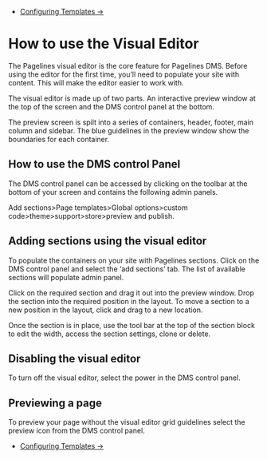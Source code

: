 <div class="row-fluid">
	<div class="span12">
		<ul class="pager">
  			<li class="pull-right"><a href="http://docs.pagelines.com/configure/configure-templates">Configuring Templates &rarr;</a></li>
		</ul>
	</div>
</div>

# How to use the Visual Editor 

The Pagelines visual editor is the core feature for Pagelines DMS. Before using the editor for the first time, you’ll need to populate your site with content. This will make the editor easier to work with. 

The visual editor is made up of two parts. An interactive preview window at the top of the screen and the DMS control panel at the bottom.

The preview screen is spilt into a series of containers, header, footer, main column and sidebar.  The blue guidelines in the preview window show the boundaries for each container. 

## How to use the DMS control Panel 

The DMS control panel can be accessed by clicking on the toolbar at the bottom of your screen and contains the following admin panels. 

Add sections>Page templates>Global options>custom code>theme>support>store>preview and publish. 

## Adding sections using the visual editor 

To populate the containers on your site with Pagelines sections. Click on the DMS control panel and select the ‘add sections’ tab. The list of available sections will populate admin panel. 

Click on the required section and drag it out into the preview window. Drop the section into the required position in the layout. To move a section to a new position in the layout, click and drag to a new location.  

Once the section is in place, use the tool bar at the top of the section block to edit the width, access the section settings, clone or delete. 

## Disabling the visual editor 

To turn off the visual editor, select the power in the DMS control panel. 

## Previewing a page 

To preview your page without the visual editor grid guidelines select the preview icon from the DMS control panel. 



<div class="row-fluid">
	<div class="span12">
		<ul class="pager">
  			<li class="pull-right"><a href="http://docs.pagelines.com/configure/configure-templates">Configuring Templates &rarr;</a></li>
		</ul>
	</div>
</div>